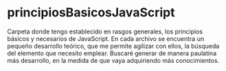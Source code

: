 # principiosBasicosJavaScript
Carpeta donde tengo establecido en rasgos generales, los principios básicos y necesarios de JavaScript.
En cada archivo se encuentra un pequeño desarrollo teórico, que me permite agilizar con ellos, la búsqueda del elemento que necesito emplear.
Buscaré generar de manera paulatina más desarrollo, en la medida de que vaya adquiriendo más conocimientos.
